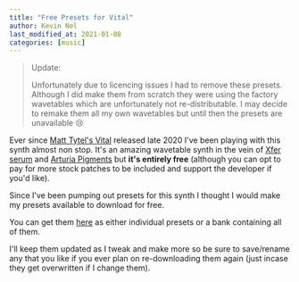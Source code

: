 ```yaml
---
title: "Free Presets for Vital"
author: Kevin Nel
last_modified_at: 2021-01-08
categories: [music]
---
```


> Update:
>
> Unfortunately due to licencing issues I had to remove these presets.
> Although I did make them from scratch they were using the factory wavetables which are unfortunately not re-distributable.
> I may decide to remake them all my own wavetables but until then the presets are unavailable 😢


Ever since [Matt Tytel's Vital](https://vital.audio/) released late 2020 I've been playing with this synth almost non stop. It's an amazing wavetable synth in the vein of [Xfer serum](https://xferrecords.com/products/serum/) and [Arturia Pigments](https://www.arturia.com/store/analog-classics/pigments) but **it's entirely free** (although you can opt to pay for more stock patches to be included and support the developer if you'd like).

Since I've been pumping out presets for this synth I thought I would make my presets available to download for free.

You can get them [here]() as either individual presets or a bank containing all of them.

I'll keep them updated as I tweak and make more so be sure to save/rename any that you like if you ever plan on re-downloading them again (just incase they get overwritten if I change them).
